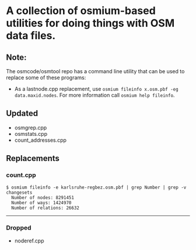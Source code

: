 # A collection of osmium-based utilities for doing things with OSM data files.


## Note:

The osmcode/osmtool repo has a command line utility that can be used to replace some of these programs:

* As a lastnode.cpp replacement, use `osmium fileinfo x.osm.pbf -eg data.maxid.nodes`.
  For more information call `osmium help fileinfo`.

## Updated
* osmgrep.cpp
* osmstats.cpp
* count_addresses.cpp


## Replacements

### count.cpp

    $ osmium fileinfo -e karlsruhe-regbez.osm.pbf | grep Number | grep -v changesets
      Number of nodes: 8291451
      Number of ways: 1424970
      Number of relations: 26632

---
### Dropped

* noderef.cpp
